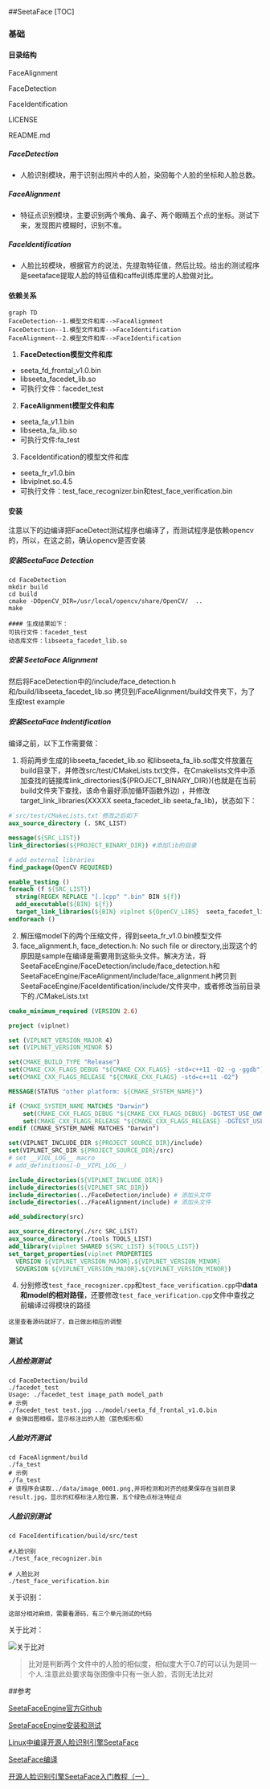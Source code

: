 ##SeetaFace
[TOC]

### 基础

#### 目录结构

FaceAlignment     

FaceDetection     

FaceIdentification

LICENSE          

README.md   

##### FaceDetection

- 人脸识别模块，用于识别出照片中的人脸，染回每个人脸的坐标和人脸总数。

##### FaceAlignment

- 特征点识别模块，主要识别两个嘴角、鼻子、两个眼睛五个点的坐标。测试下来，发现图片模糊时，识别不准。

##### FaceIdentification

- 人脸比较模块，根据官方的说法，先提取特征值，然后比较。给出的测试程序是seetaface提取人脸的特征值和caffe训练库里的人脸做对比。

#### 依赖关系

```mermaid
graph TD
FaceDetection--1.模型文件和库-->FaceAlignment
FaceDetection--1.模型文件和库-->FaceIdentification
FaceAlignment--2.模型文件和库-->FaceIdentification

```

1. **FaceDetection模型文件和库**

- seeta_fd_frontal_v1.0.bin
- libseeta_facedet_lib.so
- 可执行文件：facedet_test

2. **FaceAlignment模型文件和库**

- seeta_fa_v1.1.bin
- libseeta_fa_lib.so
- 可执行文件:fa_test

3. FaceIdentification的模型文件和库

- seeta_fr_v1.0.bin
- libviplnet.so.4.5
- 可执行文件：test_face_recognizer.bin和test_face_verification.bin

#### 安装

注意以下的边编译把FaceDetect测试程序也编译了，而测试程序是依赖opencv的，所以，在这之前，确认opencv是否安装

##### 安装SeetaFace Detection

```shell
cd FaceDetection   
mkdir build 
cd build
cmake -DOpenCV_DIR=/usr/local/opencv/share/OpenCV/  ..
make

#### 生成结果如下：
可执行文件：facedet_test
动态库文件：libseeta_facedet_lib.so 
```

##### 安装 SeetaFace Alignment

然后将FaceDetection中的/include/face_detection.h和/build/libseeta_facedet_lib.so 拷贝到/FaceAlignment/build文件夹下，为了生成test example



##### 安装SeetaFace Indentification

编译之前，以下工作需要做：

1. 将前两步生成的libseeta_facedet_lib.so 和libseeta_fa_lib.so库文件放置在build目录下，并修改src/test/CMakeLists.txt文件，在Cmakelists文件中添加查找的链接库link_directories(${PROJECT_BINARY_DIR})(也就是在当前build文件夹下查找，该命令最好添加循环函数外边) ，并修改target_link_libraries(XXXXX seeta_facedet_lib seeta_fa_lib)，状态如下：

```cmake
#`src/test/CMakeLists.txt`修改之后如下
aux_source_directory (. SRC_LIST)

message(${SRC_LIST})
link_directories(${PROJECT_BINARY_DIR}) #添加lib的目录

# add external libraries
find_package(OpenCV REQUIRED)

enable_testing ()
foreach (f ${SRC_LIST})
  string(REGEX REPLACE "[.]cpp" ".bin" BIN ${f})
  add_executable(${BIN} ${f})
  target_link_libraries(${BIN} viplnet ${OpenCV_LIBS}  seeta_facedet_lib seeta_fa_lib) #添加lib
endforeach ()
```

2. 解压缩model下的两个压缩文件，得到seeta_fr_v1.0.bin模型文件
3. face_alignment.h, face_detection.h: No such file or directory,出现这个的原因是sample在编译是需要用到这些头文件。解决方法，将SeetaFaceEngine/FaceDetection/include/face_detection.h和SeetaFaceEngine/FaceAlignment/include/face_alignment.h拷贝到SeetaFaceEngine/FaceIdentification/include/文件夹中，或者修改当前目录下的./CMakeLists.txt

```cmake
cmake_minimum_required (VERSION 2.6)

project (viplnet)

set (VIPLNET_VERSION_MAJOR 4)
set (VIPLNET_VERSION_MINOR 5)

set(CMAKE_BUILD_TYPE "Release")
set(CMAKE_CXX_FLAGS_DEBUG "${CMAKE_CXX_FLAGS} -std=c++11 -O2 -g -ggdb")
set(CMAKE_CXX_FLAGS_RELEASE "${CMAKE_CXX_FLAGS} -std=c++11 -O2")

MESSAGE(STATUS "other platform: ${CMAKE_SYSTEM_NAME}")

if (CMAKE_SYSTEM_NAME MATCHES "Darwin")
    set(CMAKE_CXX_FLAGS_DEBUG "${CMAKE_CXX_FLAGS_DEBUG} -DGTEST_USE_OWN_TR1_TUPLE=1")
    set(CMAKE_CXX_FLAGS_RELEASE "${CMAKE_CXX_FLAGS_RELEASE} -DGTEST_USE_OWN_TR1_TUPLE=1")
endif (CMAKE_SYSTEM_NAME MATCHES "Darwin")

set(VIPLNET_INCLUDE_DIR ${PROJECT_SOURCE_DIR}/include)
set(VIPLNET_SRC_DIR ${PROJECT_SOURCE_DIR}/src)
# set __VIOL_LOG__ macro
# add_definitions(-D__VIPL_LOG__)

include_directories(${VIPLNET_INCLUDE_DIR})
include_directories(${VIPLNET_SRC_DIR})
include_directories(../FaceDetection/include) # 添加头文件
include_directories(../FaceAlignment/include) # 添加头文件

add_subdirectory(src)

aux_source_directory(./src SRC_LIST)
aux_source_directory(./tools TOOLS_LIST)
add_library(viplnet SHARED ${SRC_LIST} ${TOOLS_LIST})
set_target_properties(viplnet PROPERTIES 
  VERSION ${VIPLNET_VERSION_MAJOR}.${VIPLNET_VERSION_MINOR} 
  SOVERSION ${VIPLNET_VERSION_MAJOR}.${VIPLNET_VERSION_MINOR}) 
```

4. 分别修改`test_face_recognizer.cpp`和`test_face_verification.cpp`中**data和model的相对路径**，还要修改`test_face_verification.cpp`文件中查找之前编译过得模块的路径

```
这里查看源码就好了，自己做出相应的调整
```

#### 测试

##### 人脸检测测试

```shell
cd FaceDetection/build
./facedet_test 
Usage: ./facedet_test image_path model_path
# 示例
./facedet_test test.jpg ../model/seeta_fd_frontal_v1.0.bin
# 会弹出图相框，显示标注出的人脸（蓝色矩形框）
```

##### 人脸对齐测试

```shell
cd FaceAlignment/build
./fa_test
# 示例
./fa_test
# 该程序会读取../data/image_0001.png,并将检测和对齐的结果保存在当前目录result.jpg，显示的红框标注人脸位置，五个绿色点标注特征点
```

##### 人脸识别测试

```shell
cd FaceIdentification/build/src/test

#人脸识别
./test_face_recognizer.bin

# 人脸比对
./test_face_verification.bin
```

关于识别：

```
这部分相对麻烦，需要看源码，有三个单元测试的代码
```

关于比对：

![关于比对](http://img.blog.csdn.net/20160926110327786?watermark/2/text/aHR0cDovL2Jsb2cuY3Nkbi5uZXQv/font/5a6L5L2T/fontsize/400/fill/I0JBQkFCMA==/dissolve/70/gravity/Center)

> 比对是判断两个文件中的人脸的相似度，相似度大于0.7的可以认为是同一个人.注意此处要求每张图像中只有一张人脸，否则无法比对

 ##参考

[SeetaFaceEngine官方Github]( https://github.com/seetaface/SeetaFaceEngine)

[SeetaFaceEngine安装和测试](http://blog.csdn.net/u012235003/article/details/54576923)

[Linux中编译开源人脸识别引擎SeetaFace](http://blog.csdn.net/u012336567/article/details/52746024)

[SeetaFace编译](http://blog.csdn.net/wuzuyu365/article/details/52574365)

[开源人脸识别引擎SeetaFace入门教程（一）](https://segmentfault.com/a/1190000006972629)